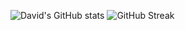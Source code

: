 ![David's GitHub stats](https://github-readme-stats.vercel.app/api?username=davidnussio&count_private=true)
![GitHub Streak](https://github-readme-streak-stats.herokuapp.com?user=davidnussio&theme=algolia)
